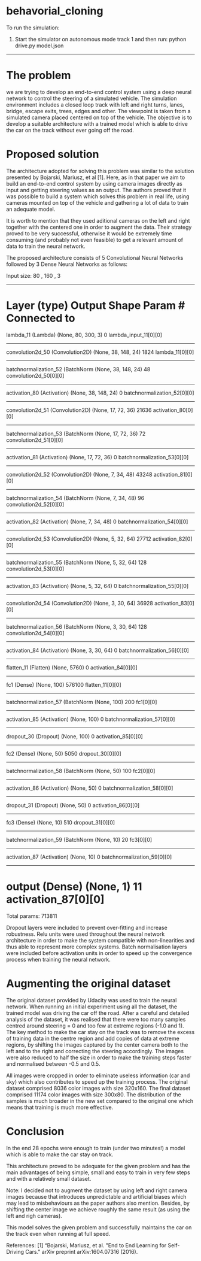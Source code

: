 # behavorial_cloning

To run the simulation:
1) Start the simulator on autonomous mode track 1 and then run:
   python drive.py model.json
-----------------------------------------------------------------------------------------------------------------------

# The problem

we are trying to develop an end-to-end control system using a deep neural network to control the steering of a simulated vehicle. The simulation environment includes a closed loop track with left and right turns, lanes, bridge, escape exits, trees, edges and other.
The viewpoint is taken from a simulated camera placed centered on top of the vehicle.
The objective is to develop a suitable architecture with a trained model which is able to drive the car on the track without ever going off the road.

# Proposed solution

The architecture adopted for solving this problem was similar to the solution presented by Bojarski, Mariusz, et al [1]. Here, as in that paper we aim to build an end-to-end control system by using camera images directly as input and getting steering values as an output. The authors proved that it was possible to build a system which solves this problem in real life, using cameras mounted on top of the vehicle and gathering a lot of data to train an adequate model.

It is worth to mention that they used aditional cameras on the left and right together with the centered one in order to augment the data. Their strategy proved to be very successful, otherwise it would be extremely time consuming (and probably not even feasible) to get a relevant amount of data to train the neural network.

The proposed architecture consists of 5 Convolutional Neural Networks followed by 3 Dense Neural Networks as follows:

Input size: 80 , 160 , 3
_________________________________________________________________________________________________
Layer (type)                     Output Shape          Param #     Connected to                     
====================================================================================================
lambda_11 (Lambda)               (None, 80, 300, 3)    0           lambda_input_11[0][0]            
____________________________________________________________________________________________________
convolution2d_50 (Convolution2D) (None, 38, 148, 24)   1824        lambda_11[0][0]                  
____________________________________________________________________________________________________
batchnormalization_52 (BatchNorm (None, 38, 148, 24)   48          convolution2d_50[0][0]           
____________________________________________________________________________________________________
activation_80 (Activation)       (None, 38, 148, 24)   0           batchnormalization_52[0][0]      
____________________________________________________________________________________________________
convolution2d_51 (Convolution2D) (None, 17, 72, 36)    21636       activation_80[0][0]              
____________________________________________________________________________________________________
batchnormalization_53 (BatchNorm (None, 17, 72, 36)    72          convolution2d_51[0][0]           
____________________________________________________________________________________________________
activation_81 (Activation)       (None, 17, 72, 36)    0           batchnormalization_53[0][0]      
____________________________________________________________________________________________________
convolution2d_52 (Convolution2D) (None, 7, 34, 48)     43248       activation_81[0][0]              
____________________________________________________________________________________________________
batchnormalization_54 (BatchNorm (None, 7, 34, 48)     96          convolution2d_52[0][0]           
____________________________________________________________________________________________________
activation_82 (Activation)       (None, 7, 34, 48)     0           batchnormalization_54[0][0]      
____________________________________________________________________________________________________
convolution2d_53 (Convolution2D) (None, 5, 32, 64)     27712       activation_82[0][0]              
____________________________________________________________________________________________________
batchnormalization_55 (BatchNorm (None, 5, 32, 64)     128         convolution2d_53[0][0]           
____________________________________________________________________________________________________
activation_83 (Activation)       (None, 5, 32, 64)     0           batchnormalization_55[0][0]      
____________________________________________________________________________________________________
convolution2d_54 (Convolution2D) (None, 3, 30, 64)     36928       activation_83[0][0]              
____________________________________________________________________________________________________
batchnormalization_56 (BatchNorm (None, 3, 30, 64)     128         convolution2d_54[0][0]           
____________________________________________________________________________________________________
activation_84 (Activation)       (None, 3, 30, 64)     0           batchnormalization_56[0][0]      
____________________________________________________________________________________________________
flatten_11 (Flatten)             (None, 5760)          0           activation_84[0][0]              
____________________________________________________________________________________________________
fc1 (Dense)                      (None, 100)           576100      flatten_11[0][0]                 
____________________________________________________________________________________________________
batchnormalization_57 (BatchNorm (None, 100)           200         fc1[0][0]                        
____________________________________________________________________________________________________
activation_85 (Activation)       (None, 100)           0           batchnormalization_57[0][0]      
____________________________________________________________________________________________________
dropout_30 (Dropout)             (None, 100)           0           activation_85[0][0]              
____________________________________________________________________________________________________
fc2 (Dense)                      (None, 50)            5050        dropout_30[0][0]                 
____________________________________________________________________________________________________
batchnormalization_58 (BatchNorm (None, 50)            100         fc2[0][0]                        
____________________________________________________________________________________________________
activation_86 (Activation)       (None, 50)            0           batchnormalization_58[0][0]      
____________________________________________________________________________________________________
dropout_31 (Dropout)             (None, 50)            0           activation_86[0][0]              
____________________________________________________________________________________________________
fc3 (Dense)                      (None, 10)            510         dropout_31[0][0]                 
____________________________________________________________________________________________________
batchnormalization_59 (BatchNorm (None, 10)            20          fc3[0][0]                        
____________________________________________________________________________________________________
activation_87 (Activation)       (None, 10)            0           batchnormalization_59[0][0]      
____________________________________________________________________________________________________
output (Dense)                   (None, 1)             11          activation_87[0][0]              
====================================================================================================
Total params: 713811

Dropout layers were included to prevent over-fitting and increase robustness. Relu units were used throughout the neural network architecture in order to make the system compatible with non-linearities and thus able to represent more complex systems. Batch normalisation layers were included before activation units in order to speed up the convergence process when training the neural network.

# Augmenting the original dataset

The original dataset provided by Udacity was used to train the neural network.
When running an initial experiment using all the dataset, the trained model was driving the car off the road. 
After a careful and detailed analysis of the dataset, it was realised that there were too many samples centred around steering = 0 and too few at extreme regions (-1.0 and 1).
The key method to make the car stay on the track was to remove the excess of training data in the centre region and add copies of data at extreme regions, by shifting the images captured by the center camera both to the left and to the right and correcting the steering accordingly.
The images were also reduced to half the size in order to make the training steps faster and normalised between -0.5 and 0.5.

All images were cropped in order to eliminate useless information (car and sky) which also contributes to speed up the training process.
The original dataset comprised 8036 color images with size 320x160. The final dataset comprised 11174 color images with size 300x80.
The distribution of the samples is much broader in the new set compared to the original one which means that training is much more effective.

# Conclusion

In the end 28 epochs were enough to train (under two minutes!) a model which is able to make the car stay on track.

This architecture proved to be adequate for the given problem and has the main advantages of being simple, small and easy to train in very few steps and with a relatively small dataset.

Note: I decided not to augment the dataset by using left and right camera images because that introduces unpredictable and artificial biases which may lead to misbehaviours as the paper authors also mention. Besides, by shifting the center image we achieve roughly the same result (as using the left and righ cameras). 

This model solves the given problem and successfully maintains the car on the track even when running at full speed.

References:
[1] “Bojarski, Mariusz, et al. "End to End Learning for Self-Driving Cars." arXiv preprint arXiv:1604.07316 (2016).
